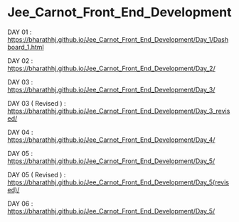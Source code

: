 # Jee_Carnot_Front_End_Development


DAY 01 : https://bharathhj.github.io/Jee_Carnot_Front_End_Development/Day_1/Dashboard_1.html

DAY 02 : https://bharathhj.github.io/Jee_Carnot_Front_End_Development/Day_2/

DAY 03 : https://bharathhj.github.io/Jee_Carnot_Front_End_Development/Day_3/

DAY 03 ( Revised ) : https://bharathhj.github.io/Jee_Carnot_Front_End_Development/Day_3_revised/

DAY 04 : https://bharathhj.github.io/Jee_Carnot_Front_End_Development/Day_4/

DAY 05 : https://bharathhj.github.io/Jee_Carnot_Front_End_Development/Day_5/

DAY 05 ( Revised ) : https://bharathhj.github.io/Jee_Carnot_Front_End_Development/Day_5(revised)/

DAY 06 : https://bharathhj.github.io/Jee_Carnot_Front_End_Development/Day_5/


